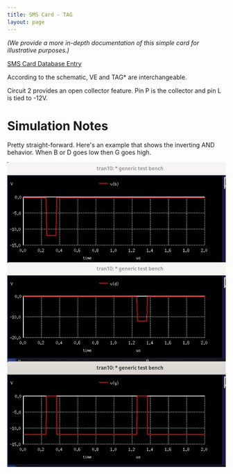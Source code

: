 ```yaml
---
title: SMS Card - TAG
layout: page
---
```

_(We provide a more in-depth documentation of this simple card for illustrative purposes.)_

[SMS Card Database Entry](https://static.righto.com/sms/TAG.html)

According to the schematic, VE and TAG* are interchangeable.

Circuit 2 provides an open collector feature.  Pin P is the collector and pin L 
is tied to -12V.

Simulation Notes
================

Pretty straight-forward.  Here's an example that shows the inverting 
AND behavior. When B or D goes low then G goes high.

![TAG Simulation](tag-sim-0.jpg)



